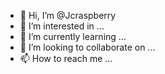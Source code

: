 - 👋 Hi, I’m @Jcraspberry
- 👀 I’m interested in ...
- 🌱 I’m currently learning ...
- 💞️ I’m looking to collaborate on ...
- 📫 How to reach me ...

<!---
Jcraspberry/Jcraspberry is a ✨ special ✨ repository because its `README.md` (this file) appears on your GitHub profile.
You can click the Preview link to take a look at your changes.
--->
